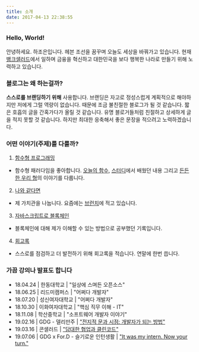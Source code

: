 ```yaml
---
title: 소개
date: 2017-04-13 22:38:55
---
```

### Hello, World!
안녕하세요. 하조은입니다. 헤븐 조선을 꿈꾸며 오늘도 세상을 바꿔가고 있습니다. 
현재 [뱅크샐러드](https://rainist.com/)에서 일하며 금융을 혁신하고 대한민국을 보다 행복한 나라로 만들기 위해 노력하고 있습니다.

### 블로그는 왜 하는걸까?
__스스로를 브랜딩하기 위해__ 사용합니다. 브랜딩은 자고로 정성스럽게 계획적으로 해야하지만 저에게 그럴 역량이 없습니다. 때문에 조금 불친절한 블로그가 될 것 같습니다. 짧은 호흡의 글을 간혹가다가 올릴 것 같습니다. 유명 블로거들처럼 친절하고 상세하게 글을 적지 못할 것 같습니다. 하지만 최대한 응축해서 좋은 문장을 적으려고 노력하겠습니다. 

### 어떤 이야기(주제)를 다룰까?
1. [함수형 프로그래밍](/tags/함수형-프로그래밍)
  - 함수형 패러다임을 좋아합니다. [오늘의 함수](/tags/오늘의-함수), [스터디](/tags/함수형-자바스크립트)에서 배웠던 내용 그리고 [든든한 우리 형](/tags/든든한-우리-형)의 이야기를 다룹니다.

2. [나와 같다면](/tags/나와-같다면)
  - 제 가치관을 나눕니다. 요즘에는 [브런치](https://brunch.co.kr/@joeun)에 적고 있습니다.

3. [자바스크립트로 블록체인](/tags/블록체인)
  - 블록체인에 대해 제가 이해할 수 있는 방법으로 공부했던 기록입니다.

4. [회고록](/tags/회고록)
  - 스스로를 점검하고 더 발전하기 위해 회고록을 적습니다. 연말에 한번 씁니다.

### 가끔 강의나 발표도 합니다
- 18.04.24 | 한동대학교 | "일상에 스며든 오픈소스"
- 18.06.25 | 리드미캠퍼스 | "어쩌다 개발자"
- 18.07.20 | 성신여자대학교 | "어쩌다 개발자"
- 18.10.30 | 이화여자대학교 | "핵심 직무 이해 - IT"
- 18.11.08 | 학산중학교 | "소프트웨어 개발자 이야기"
- 19.02.16 | GDG - 델리만주 | ["전지적 문과 시점: 개발자가 되는 방법"](https://speakerdeck.com/joeun_ha/190216-gdg)
- 19.03.16 | 콘샐러드 | ["담대한 협업과 클린코드"](https://speakerdeck.com/joeun_ha/190316-con-salad)
- 19.07.06 | GDG x For.D - 슬기로운 인턴생활 | ["It was my intern. Now your turn."](https://speakerdeck.com/joeun_ha/190706-gdg-x-for-dot-d)



